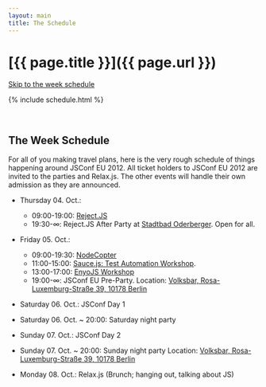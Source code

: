 ```yaml
---
layout: main
title: The Schedule
---
```


# [{{ page.title }}]({{ page.url }})

[Skip to the week schedule](#week)

  {% include schedule.html %}

  <a name="week">&nbsp;</a>

## The Week Schedule

For all of you making travel plans, here is the very rough schedule of things happening around JSConf EU 2012. All ticket holders to JSConf EU 2012 are invited to the parties and Relax.js. The other events will handle their own admission as they are announced.

- Thursday 04. Oct.:
  - 09:00-19:00: [Reject.JS](http://rejectjs.org)
  - 19:30-∞: Reject.JS After Party at [Stadtbad Oderberger](http://rejectjs.org/#venue). Open for all.

- Friday 05. Oct.:
  - 09:00-19:30: [NodeCopter](http://nodecopter.com)
  - 11:00-15:00: [Sauce.js: Test Automation Workshop](http://2012.jsconf.eu/2012/09/27/announcing-saucejs-workshop.html).
  - 13:00-17:00: [EnyoJS Workshop](http://2012.jsconf.eu/2012/09/26/announcing-enyojs-workshop.html)
  - 19:00-∞: JSConf EU Pre-Party. Location: [Volksbar, Rosa-Luxemburg-Straße 39, 10178 Berlin](https://maps.google.com/maps?q=volksbar+berlin&hl=en&sll=37.0625,-95.677068&sspn=81.793186,78.837891&hq=volksbar&hnear=Berlin,+Germany&t=m&z=16&iwloc=A)

- Saturday 06. Oct.: JSConf Day 1
- Saturday 06. Oct. ~ 20:00: Saturday night party
- Sunday 07. Oct.: JSConf Day 2
- Sunday 07. Oct. ~ 20:00: Sunday night party Location: [Volksbar, Rosa-Luxemburg-Straße 39, 10178 Berlin](https://maps.google.com/maps?q=volksbar+berlin&hl=en&sll=37.0625,-95.677068&sspn=81.793186,78.837891&hq=volksbar&hnear=Berlin,+Germany&t=m&z=16&iwloc=A)
- Monday 08. Oct.: Relax.js (Brunch; hanging out, talking about JS)